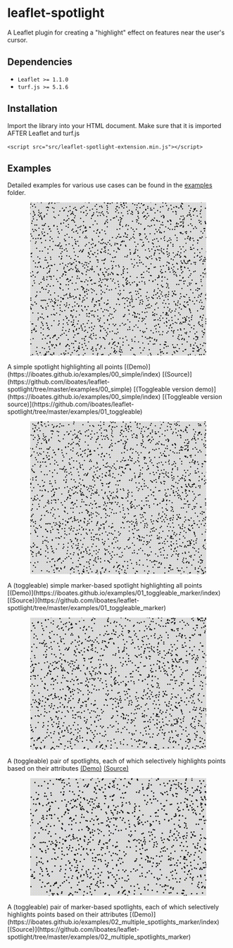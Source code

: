 # leaflet-spotlight

A Leaflet plugin for creating a "highlight" effect on features near the user's cursor.

## Dependencies

* `Leaflet >= 1.1.0`
* `turf.js >= 5.1.6`

## Installation

Import the library into your HTML document. Make sure that it is imported AFTER Leaflet and turf.js

```
<script src="src/leaflet-spotlight-extension.min.js"></script>
```

## Examples

Detailed examples for various use cases can be found in the
[examples](https://github.com/iboates/leaflet-spotlight/tree/master/examples) folder.

<p align="center">
<img src="gif/spotlight_1.gif" width="400" vertical-align="middle">
</p>
A simple spotlight highlighting all points [(Demo)](https://iboates.github.io/examples/00_simple/index) [(Source)](https://github.com/iboates/leaflet-spotlight/tree/master/examples/00_simple) [(Toggleable version demo)](https://iboates.github.io/examples/00_simple/index) [(Toggleable version source)](https://github.com/iboates/leaflet-spotlight/tree/master/examples/01_toggleable)

<p align="center">
<img src="gif/spotlight_2.gif" width="400" vertical-align="middle">
</p>
A (toggleable) simple marker-based spotlight highlighting all points [(Demo)](https://iboates.github.io/examples/01_toggleable_marker/index) [(Source)](https://github.com/iboates/leaflet-spotlight/tree/master/examples/01_toggleable_marker)

<p align="center">
<img src="gif/spotlight_3.gif" width="400" vertical-align="middle">
</p>

A (toggleable) pair of spotlights, each of which selectively highlights points based on their attributes [(Demo)](https://iboates.github.io/examples/02_multiple_spotlights/index) [(Source)](https://github.com/iboates/leaflet-spotlight/tree/master/examples/02_multiple_spotlights)


<p align="center">
<img src="gif/spotlight_4.gif" width="400" vertical-align="middle">
</p>
A (toggleable) pair of marker-based spotlights, each of which selectively highlights points based on their attributes [(Demo)](https://iboates.github.io/examples/02_multiple_spotlights_marker/index) [(Source)](https://github.com/iboates/leaflet-spotlight/tree/master/examples/02_multiple_spotlights_marker)
